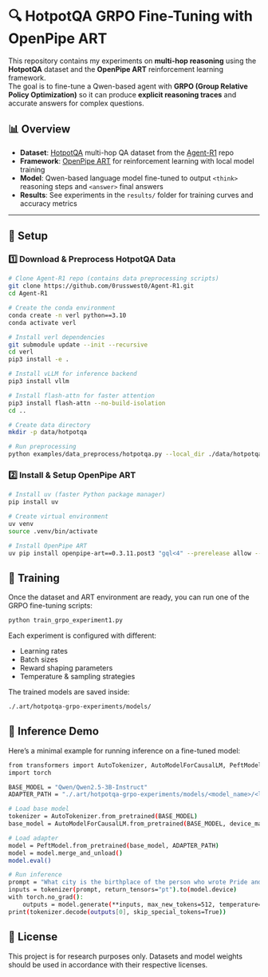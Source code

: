 # 🔍 HotpotQA GRPO Fine-Tuning with OpenPipe ART

This repository contains my experiments on **multi-hop reasoning** using the **HotpotQA** dataset and the **OpenPipe ART** reinforcement learning framework.  
The goal is to fine-tune a Qwen-based agent with **GRPO (Group Relative Policy Optimization)** so it can produce **explicit reasoning traces** and accurate answers for complex questions.

## 📊 Overview

- **Dataset**: [HotpotQA](https://hotpotqa.github.io/) multi-hop QA dataset from the [Agent-R1](https://github.com/0russwest0/Agent-R1) repo  
- **Framework**: [OpenPipe ART](https://github.com/OpenPipe/ART) for reinforcement learning with local model training  
- **Model**: Qwen-based language model fine-tuned to output `<think>` reasoning steps and `<answer>` final answers  
- **Results**: See experiments in the `results/` folder for training curves and accuracy metrics  

---

## 📂 Setup

### 1️⃣ Download & Preprocess HotpotQA Data

```bash
# Clone Agent-R1 repo (contains data preprocessing scripts)
git clone https://github.com/0russwest0/Agent-R1.git
cd Agent-R1

# Create the conda environment
conda create -n verl python==3.10
conda activate verl

# Install verl dependencies
git submodule update --init --recursive
cd verl
pip3 install -e .

# Install vLLM for inference backend
pip3 install vllm

# Install flash-attn for faster attention
pip3 install flash-attn --no-build-isolation
cd ..

# Create data directory
mkdir -p data/hotpotqa

# Run preprocessing
python examples/data_preprocess/hotpotqa.py --local_dir ./data/hotpotqa
```
### 2️⃣ Install & Setup OpenPipe ART
```bash
# Install uv (faster Python package manager)
pip install uv

# Create virtual environment
uv venv
source .venv/bin/activate

# Install OpenPipe ART
uv pip install openpipe-art==0.3.11.post3 "gql<4" --prerelease allow --no-cache-dir
```
## 🚀 Training

Once the dataset and ART environment are ready, you can run one of the GRPO fine-tuning scripts:
```bash
python train_grpo_experiment1.py
```

Each experiment is configured with different:
- Learning rates
- Batch sizes
- Reward shaping parameters
- Temperature & sampling strategies
  
The trained models are saved inside:
```bash
./.art/hotpotqa-grpo-experiments/models/
```
## 💬 Inference Demo

Here’s a minimal example for running inference on a fine-tuned model:
```bash
from transformers import AutoTokenizer, AutoModelForCausalLM, PeftModel
import torch

BASE_MODEL = "Qwen/Qwen2.5-3B-Instruct"
ADAPTER_PATH = "./.art/hotpotqa-grpo-experiments/models/<model_name>/<latest_checkpoint>"

# Load base model
tokenizer = AutoTokenizer.from_pretrained(BASE_MODEL)
base_model = AutoModelForCausalLM.from_pretrained(BASE_MODEL, device_map="auto")

# Load adapter
model = PeftModel.from_pretrained(base_model, ADAPTER_PATH)
model = model.merge_and_unload()
model.eval()

# Run inference
prompt = "What city is the birthplace of the person who wrote Pride and Prejudice?"
inputs = tokenizer(prompt, return_tensors="pt").to(model.device)
with torch.no_grad():
    outputs = model.generate(**inputs, max_new_tokens=512, temperature=0.7, top_p=0.9)
print(tokenizer.decode(outputs[0], skip_special_tokens=True))
```

## 📜 License

This project is for research purposes only.
Datasets and model weights should be used in accordance with their respective licenses.

